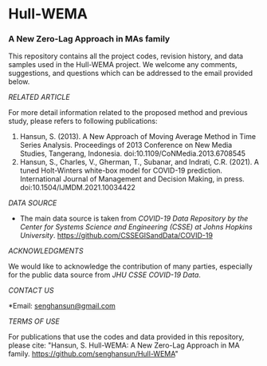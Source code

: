 # Hull-WEMA

### A New Zero-Lag Approach in MAs family

This repository contains all the project codes, revision history, and data samples used in the Hull-WEMA project.
We welcome any comments, suggestions, and questions which can be addressed to the email provided below.

*RELATED ARTICLE*

For more detail information related to the proposed method and previous study, please refers to following publications:
1. Hansun, S. (2013). A New Approach of Moving Average Method in Time Series Analysis. Proceedings of 2013 Conference on New Media Studies, Tangerang, Indonesia. doi:10.1109/CoNMedia.2013.6708545
2. Hansun, S., Charles, V., Gherman, T., Subanar, and Indrati, C.R. (2021). A tuned Holt-Winters white-box model for COVID-19 prediction. International Journal of Management and Decision Making, in press. doi:10.1504/IJMDM.2021.10034422

*DATA SOURCE*
* The main data source is taken from *COVID-19 Data Repository by the Center for Systems Science and Engineering (CSSE) at Johns Hopkins University*. https://github.com/CSSEGISandData/COVID-19

*ACKNOWLEDGMENTS*

We would like to acknowledge the contribution of many parties, especially for the public data source from *JHU CSSE COVID-19 Data*.

*CONTACT US*

*Email: senghansun@gmail.com

*TERMS OF USE*

For publications that use the codes and data provided in this repository, please cite: "Hansun, S. Hull-WEMA: A New Zero-Lag Approach in MA family. https://github.com/senghansun/Hull-WEMA"
